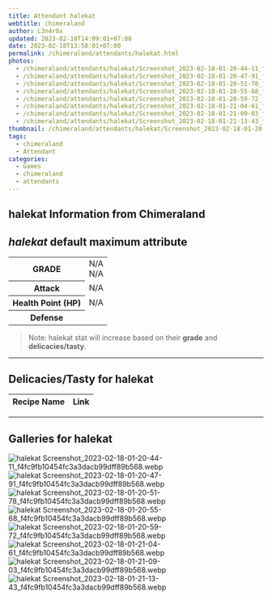 ```yaml
---
title: Attendant halekat
webtitle: chimeraland
author: L3n4r0x
updated: 2023-02-18T14:09:01+07:00
date: 2023-02-18T13:58:01+07:00
permalink: /chimeraland/attendants/halekat.html
photos:
  - /chimeraland/attendants/halekat/Screenshot_2023-02-18-01-20-44-11_f4fc9fb10454fc3a3dacb99dff89b568.webp
  - /chimeraland/attendants/halekat/Screenshot_2023-02-18-01-20-47-91_f4fc9fb10454fc3a3dacb99dff89b568.webp
  - /chimeraland/attendants/halekat/Screenshot_2023-02-18-01-20-51-78_f4fc9fb10454fc3a3dacb99dff89b568.webp
  - /chimeraland/attendants/halekat/Screenshot_2023-02-18-01-20-55-68_f4fc9fb10454fc3a3dacb99dff89b568.webp
  - /chimeraland/attendants/halekat/Screenshot_2023-02-18-01-20-59-72_f4fc9fb10454fc3a3dacb99dff89b568.webp
  - /chimeraland/attendants/halekat/Screenshot_2023-02-18-01-21-04-61_f4fc9fb10454fc3a3dacb99dff89b568.webp
  - /chimeraland/attendants/halekat/Screenshot_2023-02-18-01-21-09-03_f4fc9fb10454fc3a3dacb99dff89b568.webp
  - /chimeraland/attendants/halekat/Screenshot_2023-02-18-01-21-13-43_f4fc9fb10454fc3a3dacb99dff89b568.webp
thumbnail: /chimeraland/attendants/halekat/Screenshot_2023-02-18-01-20-44-11_f4fc9fb10454fc3a3dacb99dff89b568.webp
tags:
  - chimeraland
  - Attendant
categories:
  - Games
  - chimeraland
  - attendants
---
```


<link
  rel="stylesheet"
  href="https://rawcdn.githack.com/dimaslanjaka/Web-Manajemen/870a349/css/bootstrap-5-3-0-alpha3-wrapper.css"
/>
<section id="bootstrap-wrapper">
  <h2>halekat Information from Chimeraland</h2>
  <h2 id="attribute"><i>halekat</i> default maximum attribute</h2>
  <div class="row">
    <div class="col mb-2">
      <div class="card bg-dark text-light">
        <div class="card-body">
          <table>
            <tr>
              <th>GRADE</th>
              <td>N/A <br />N/A</td>
            </tr>
            <tr>
              <th>Attack</th>
              <td>N/A</td>
            </tr>
            <tr>
              <th>Health Point (HP)</th>
              <td>N/A</td>
            </tr>
            <tr>
              <th>Defense</th>
              <td></td>
            </tr>
          </table>
        </div>
      </div>
    </div>
  </div>
  <blockquote>
    Note: halekat stat will increase based on their <b>grade</b> and
    <b>delicacies/tasty</b>.
  </blockquote>
  <hr />
  <h2 id="delicacies">Delicacies/Tasty for halekat</h2>
  <div class="card">
    <div class="card-body">
      <div class="table-responsive">
        <table class="table table-striped table-dark">
          <thead>
            <tr>
              <th>Recipe Name</th>
              <th>Link</th>
            </tr>
          </thead>
          <tbody></tbody>
        </table>
      </div>
    </div>
  </div>
  <hr />
  <div id="gallery">
    <h2>Galleries for halekat</h2>
    <div class="row">
      <div class="col-lg-6 col-12">
        <img
          src="https://www.webmanajemen.com/chimeraland/attendants/halekat/Screenshot_2023-02-18-01-20-44-11_f4fc9fb10454fc3a3dacb99dff89b568.webp"
          alt="halekat Screenshot_2023-02-18-01-20-44-11_f4fc9fb10454fc3a3dacb99dff89b568.webp"
        />
      </div>
      <div class="col-lg-6 col-12">
        <img
          src="https://www.webmanajemen.com/chimeraland/attendants/halekat/Screenshot_2023-02-18-01-20-47-91_f4fc9fb10454fc3a3dacb99dff89b568.webp"
          alt="halekat Screenshot_2023-02-18-01-20-47-91_f4fc9fb10454fc3a3dacb99dff89b568.webp"
        />
      </div>
      <div class="col-lg-6 col-12">
        <img
          src="https://www.webmanajemen.com/chimeraland/attendants/halekat/Screenshot_2023-02-18-01-20-51-78_f4fc9fb10454fc3a3dacb99dff89b568.webp"
          alt="halekat Screenshot_2023-02-18-01-20-51-78_f4fc9fb10454fc3a3dacb99dff89b568.webp"
        />
      </div>
      <div class="col-lg-6 col-12">
        <img
          src="https://www.webmanajemen.com/chimeraland/attendants/halekat/Screenshot_2023-02-18-01-20-55-68_f4fc9fb10454fc3a3dacb99dff89b568.webp"
          alt="halekat Screenshot_2023-02-18-01-20-55-68_f4fc9fb10454fc3a3dacb99dff89b568.webp"
        />
      </div>
      <div class="col-lg-6 col-12">
        <img
          src="https://www.webmanajemen.com/chimeraland/attendants/halekat/Screenshot_2023-02-18-01-20-59-72_f4fc9fb10454fc3a3dacb99dff89b568.webp"
          alt="halekat Screenshot_2023-02-18-01-20-59-72_f4fc9fb10454fc3a3dacb99dff89b568.webp"
        />
      </div>
      <div class="col-lg-6 col-12">
        <img
          src="https://www.webmanajemen.com/chimeraland/attendants/halekat/Screenshot_2023-02-18-01-21-04-61_f4fc9fb10454fc3a3dacb99dff89b568.webp"
          alt="halekat Screenshot_2023-02-18-01-21-04-61_f4fc9fb10454fc3a3dacb99dff89b568.webp"
        />
      </div>
      <div class="col-lg-6 col-12">
        <img
          src="https://www.webmanajemen.com/chimeraland/attendants/halekat/Screenshot_2023-02-18-01-21-09-03_f4fc9fb10454fc3a3dacb99dff89b568.webp"
          alt="halekat Screenshot_2023-02-18-01-21-09-03_f4fc9fb10454fc3a3dacb99dff89b568.webp"
        />
      </div>
      <div class="col-lg-6 col-12">
        <img
          src="https://www.webmanajemen.com/chimeraland/attendants/halekat/Screenshot_2023-02-18-01-21-13-43_f4fc9fb10454fc3a3dacb99dff89b568.webp"
          alt="halekat Screenshot_2023-02-18-01-21-13-43_f4fc9fb10454fc3a3dacb99dff89b568.webp"
        />
      </div>
    </div>
  </div>
</section>